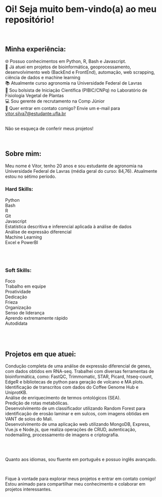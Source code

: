 # Oi! Seja muito bem-vindo(a) ao meu repositório!

<br>

## Minha experiência:

🌐 Possuo conhecimentos em Python, R, Bash e Javascript. <br>
📁 Já atuei em projetos de bioinformática, geoprocessamento, desenvolvimento web (BackEnd e FrontEnd), automação, web scrapping, ciência de dados e machine learning <br>
📚 Atualmente curso agronomia na Universidade Federal de Lavras <br>
🎲 Sou bolsista de Iniciação Científica (PIBIC/CNPq) no Laboratório de Fisiologia Vegetal de Plantas <br>
💻 Sou gerente de recrutamento na Comp Júnior <br>
📧 Quer entrar em contato comigo? Envie um e-mail para vitor.silva7@estudante.ufla.br <br>
<br>

Não se esqueça de conferir meus projetos!

<br>

## Sobre mim:

Meu nome é Vitor, tenho 20 anos e sou estudante de agronomia na Universidade Federal de Lavras (média geral do curso: 84,76). Atualmente estou no sétimo período.<br>

### Hard Skills:

Python <br>
Bash <br>
R <br>
Git <br>
Javascript <br>
Estatística descritiva e inferencial aplicada à análise de dados <br>
Análise de expressão diferencial <br>
Machine Learning <br>
Excel e PowerBI <br>
<br>

<br>

### Soft Skills:

Foco <br>
Trabalho em equipe <br>
Proatividade <br>
Dedicação <br>
Frieza <br>
Organização <br>
Senso de liderança <br>
Aprendo extremamente rápido <br>
Autodidata <br>
<br>

<br>

## Projetos em que atuei:

Condução completa de uma análise de expressão diferencial de genes, com dados obtidos em RNA-seq. Trabalhei com diversas ferramentas de bioinformática, como: FastQC, Trimmomatic, STAR, Picard, htseq-count, EdgeR e bibliotecas de python para geração de volcano e MA plots. <br>
Identificação de transcritos com dados do Coffee Genome Hub e UniprotKB. <br>
Análise de enriquecimento de termos ontológicos (SEA). <br>
Predição de rotas metabólicas. <br>
Desenvolvimento de um classificador utilizando Random Forest para identificação de erosão laminar e em sulcos, com imagens obtidas em VANT de solos do Mali. <br>
Desenvolvimento de uma aplicação web utilizando MongoDB, Express, Vue.js e Node.js, que realiza operações de CRUD, autenticação, nodemailing, processamento de imagens e criptografia. <br>

<br>

<br>

Quanto aos idiomas, sou fluente em português e possuo inglês avançado.

<br>

Fique à vontade para explorar meus projetos e entrar em contato comigo! Estou animado para compartilhar meu conhecimento e colaborar em projetos interessantes.
